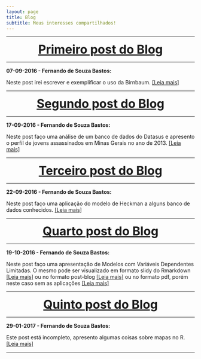 ```yaml
---
layout: page
title: Blog
subtitle: Meus interesses compartilhados!
---
```


***

<center><font size="6" color="#76asaf">
<a href="/blog_posts/07-09-2016/post1">
<b>Primeiro post do Blog</b>
</a></font></center>

***

**07-09-2016 - Fernando de Souza Bastos:**

Neste post irei escrever e exemplificar o uso da Birnbaum. [[Leia mais]](/blog_posts/07-09-2016/post1)

***

<center><font size="6" color="#76asaf">
<a href="/blog_posts/17-09-2016/post2">
<b>Segundo post do Blog</b>
</a></font></center>

***

**17-09-2016 - Fernando de Souza Bastos:**

Neste post faço uma análise de um banco de dados do Datasus e apresento o perfil de jovens assassinados em Minas Gerais no ano de 2013. [[Leia mais]](/blog_posts/17-09-2016/post2)

***

<center><font size="6" color="#76asaf">
<a href="/blog_posts/22-09-2016/post3">
<b>Terceiro post do Blog</b>
</a></font></center>

***

**22-09-2016 - Fernando de Souza Bastos:**

Neste post faço uma aplicação do modelo de Heckman a alguns banco de dados conhecidos. [[Leia mais]](/blog_posts/22-09-2016/post3)


***

<center><font size="6" color="#76asaf">
<a href="https://rawgit.com/fsbmat/fsbmat.github.io/master/blog_posts/19-10-2016/post4.html">
<b>Quarto post do Blog</b>
</a></font></center>

***

**19-10-2016 - Fernando de Souza Bastos:**

Neste post faço uma apresentação de Modelos com Variáveis Dependentes Limitadas. O mesmo pode ser visualizado em formato slidy do Rmarkdown [[Leia mais]](https://rawgit.com/fsbmat/fsbmat.github.io/master/blog_posts/19-10-2016/post4.html) ou no formato post-blog [[Leia mais]](/blog_posts/19-10-2016/VDL_Modelos_Regressao) ou no formato pdf, porém neste caso sem as aplicações [[Leia mais]](https://rawgit.com/fsbmat/Modelo-de-Heckman/master/Apresentacao/Apresentacao2/Seminario2B.pdf)

***

<center><font size="6" color="#76asaf">
<a href="/blog_posts/30-01-2017/Post5">
<b>Quinto post do Blog</b>
</a></font></center>

***

**29-01-2017 - Fernando de Souza Bastos:**

Este post está incompleto, apresento algumas coisas sobre mapas no R. [[Leia mais]](/blog_posts/30-01-2017/Post5)


***

